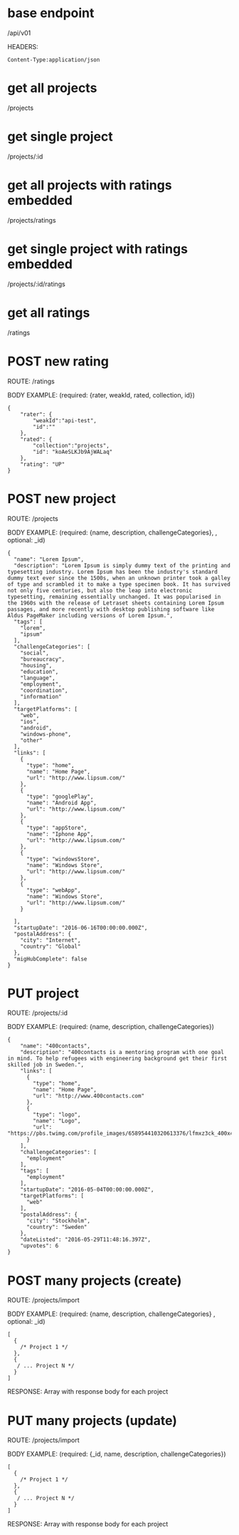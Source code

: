 # base endpoint
/api/v01

HEADERS:
```
Content-Type:application/json
```

# get all projects
/projects

# get single project
/projects/:id

# get all projects with ratings embedded
/projects/ratings

# get single project with ratings embedded
/projects/:id/ratings

# get all ratings
/ratings

# POST new rating

ROUTE: /ratings

BODY EXAMPLE: (required: {rater, weakId, rated, collection, id})
```
{
    "rater": {
        "weakId":"api-test",
        "id":""
    },
    "rated": {
        "collection":"projects",
        "id": "koAeSLKJb9AjWALaq"
    },
    "rating": "UP"
}
```
# POST new project

ROUTE: /projects

BODY EXAMPLE: (required: {name, description, challengeCategories}, , optional: _id)
```
{
  "name": "Lorem Ipsum",
  "description": "Lorem Ipsum is simply dummy text of the printing and typesetting industry. Lorem Ipsum has been the industry's standard dummy text ever since the 1500s, when an unknown printer took a galley of type and scrambled it to make a type specimen book. It has survived not only five centuries, but also the leap into electronic typesetting, remaining essentially unchanged. It was popularised in the 1960s with the release of Letraset sheets containing Lorem Ipsum passages, and more recently with desktop publishing software like Aldus PageMaker including versions of Lorem Ipsum.",
  "tags": [
    "lorem",
    "ipsum"
  ],
  "challengeCategories": [
    "social",
    "bureaucracy",
    "housing",
    "education",
    "language",
    "employment",
    "coordination",
    "information"
  ],
  "targetPlatforms": [
    "web",
    "ios",
    "android",
    "windows-phone",
    "other"
  ],
  "links": [
    {
      "type": "home",
      "name": "Home Page",
      "url": "http://www.lipsum.com/"
    },
    {
      "type": "googlePlay",
      "name": "Android App",
      "url": "http://www.lipsum.com/"
    },
    {
      "type": "appStore",
      "name": "Iphone App",
      "url": "http://www.lipsum.com/"
    },
    {
      "type": "windowsStore",
      "name": "Windows Store",
      "url": "http://www.lipsum.com/"
    },
    {
      "type": "webApp",
      "name": "Windows Store",
      "url": "http://www.lipsum.com/"
    }
    
  ],
  "startupDate": "2016-06-16T00:00:00.000Z",
  "postalAddress": {
    "city": "Internet",
    "country": "Global"
  },
  "migHubComplete": false
}
```

# PUT project

ROUTE: /projects/:id

BODY EXAMPLE: (required: {name, description, challengeCategories})
```
{
    "name": "400contacts",
    "description": "400contacts is a mentoring program with one goal in mind. To help refugees with engineering background get their first skilled job in Sweden.",
    "links": [
      {
        "type": "home",
        "name": "Home Page",
        "url": "http://www.400contacts.com"
      },
      {
        "type": "logo",
        "name": "Logo",
        "url": "https://pbs.twimg.com/profile_images/658954410320613376/lfmxz3ck_400x400.png"
      }
    ],
    "challengeCategories": [
      "employment"
    ],
    "tags": [
      "employment"
    ],
    "startupDate": "2016-05-04T00:00:00.000Z",
    "targetPlatforms": [
      "web"
    ],
    "postalAddress": {
      "city": "Stockholm",
      "country": "Sweden"
    },
    "dateListed": "2016-05-29T11:48:16.397Z",
    "upvotes": 6
}
```

# POST many projects (create)

ROUTE: /projects/import

BODY EXAMPLE: (required: {name, description, challengeCategories} , optional: _id)
```
[
  { 
    /* Project 1 */
  },
  {
   / ... Project N */
  }
]
```

RESPONSE: Array with response body for each project

# PUT many projects (update)

ROUTE: /projects/import

BODY EXAMPLE: (required: {_id, name, description, challengeCategories})
```
[
  { 
    /* Project 1 */
  },
  {
   / ... Project N */
  }
]
```

RESPONSE: Array with response body for each project
